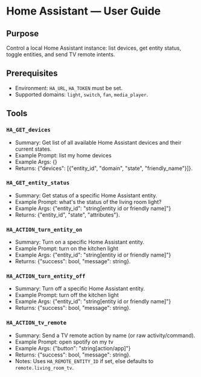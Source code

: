 # Home Assistant — User Guide

## Purpose
Control a local Home Assistant instance: list devices, get entity status, toggle entities, and send TV remote intents.

## Prerequisites
- Environment: `HA_URL`, `HA_TOKEN` must be set.
- Supported domains: `light`, `switch`, `fan`, `media_player`.

## Tools

### `HA_GET_devices`
- Summary: Get list of all available Home Assistant devices and their current states.
- Example Prompt: list my home devices
- Example Args: {}
- Returns: {"devices": [{"entity_id", "domain", "state", "friendly_name"}]}.

### `HA_GET_entity_status`
- Summary: Get status of a specific Home Assistant entity.
- Example Prompt: what's the status of the living room light?
- Example Args: {"entity_id": "string[entity id or friendly name]"}
- Returns: {"entity_id", "state", "attributes"}.

### `HA_ACTION_turn_entity_on`
- Summary: Turn on a specific Home Assistant entity.
- Example Prompt: turn on the kitchen light
- Example Args: {"entity_id": "string[entity id or friendly name]"}
- Returns: {"success": bool, "message": string}.

### `HA_ACTION_turn_entity_off`
- Summary: Turn off a specific Home Assistant entity.
- Example Prompt: turn off the kitchen light
- Example Args: {"entity_id": "string[entity id or friendly name]"}
- Returns: {"success": bool, "message": string}.

### `HA_ACTION_tv_remote`
- Summary: Send a TV remote action by name (or raw activity/command).
- Example Prompt: open spotify on my tv
- Example Args: {"button": "string[action/app]"}
- Returns: {"success": bool, "message": string}.
- Notes: Uses `HA_REMOTE_ENTITY_ID` if set, else defaults to `remote.living_room_tv`.
